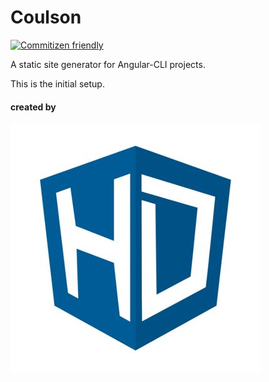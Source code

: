 # Coulson

[![Commitizen friendly](https://img.shields.io/badge/commitizen-friendly-brightgreen.svg)](http://commitizen.github.io/cz-cli/)


A static site generator for Angular-CLI projects.

This is the initial setup.




#### created by 
![logo](assets/logo-400x400.jpg)
